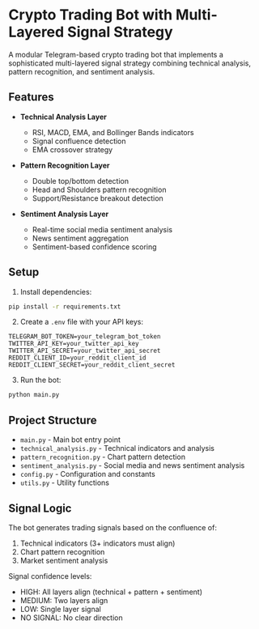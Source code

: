 # Crypto Trading Bot with Multi-Layered Signal Strategy

A modular Telegram-based crypto trading bot that implements a sophisticated multi-layered signal strategy combining technical analysis, pattern recognition, and sentiment analysis.

## Features

- **Technical Analysis Layer**
  - RSI, MACD, EMA, and Bollinger Bands indicators
  - Signal confluence detection
  - EMA crossover strategy

- **Pattern Recognition Layer**
  - Double top/bottom detection
  - Head and Shoulders pattern recognition
  - Support/Resistance breakout detection

- **Sentiment Analysis Layer**
  - Real-time social media sentiment analysis
  - News sentiment aggregation
  - Sentiment-based confidence scoring

## Setup

1. Install dependencies:
```bash
pip install -r requirements.txt
```

2. Create a `.env` file with your API keys:
```
TELEGRAM_BOT_TOKEN=your_telegram_bot_token
TWITTER_API_KEY=your_twitter_api_key
TWITTER_API_SECRET=your_twitter_api_secret
REDDIT_CLIENT_ID=your_reddit_client_id
REDDIT_CLIENT_SECRET=your_reddit_client_secret
```

3. Run the bot:
```bash
python main.py
```

## Project Structure

- `main.py` - Main bot entry point
- `technical_analysis.py` - Technical indicators and analysis
- `pattern_recognition.py` - Chart pattern detection
- `sentiment_analysis.py` - Social media and news sentiment analysis
- `config.py` - Configuration and constants
- `utils.py` - Utility functions

## Signal Logic

The bot generates trading signals based on the confluence of:
1. Technical indicators (3+ indicators must align)
2. Chart pattern recognition
3. Market sentiment analysis

Signal confidence levels:
- HIGH: All layers align (technical + pattern + sentiment)
- MEDIUM: Two layers align
- LOW: Single layer signal
- NO SIGNAL: No clear direction 